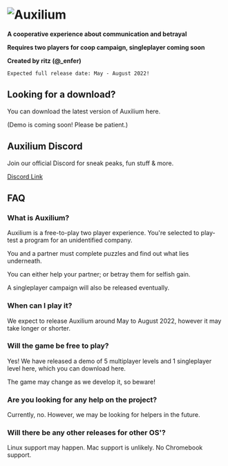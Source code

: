 # ![Auxilium](https://user-images.githubusercontent.com/96433729/155215584-6429aa18-2c0c-4343-a941-240257c61283.png)

**A cooperative experience about communication and betrayal**

**Requires two players for coop campaign, singleplayer coming soon**

**Created by ritz (@_enfer)**

`Expected full release date: May - August 2022!`

## Looking for a download?
You can download the latest version of Auxilium here.

(Demo is coming soon! Please be patient.)

## Auxilium Discord
Join our official Discord for sneak peaks, fun stuff & more.

[Discord Link](https://discord.gg/QVEdw45AHX)

## FAQ

### What is Auxilium?
Auxilium is a free-to-play two player experience. You're selected to play-test a program for an unidentified company.

You and a partner must complete puzzles and find out what lies underneath.

You can either help your partner; or betray them for selfish gain.

A singleplayer campaign will also be released eventually.

### When can I play it?
We expect to release Auxilium around May to August 2022, however it may take longer or shorter.

### Will the game be free to play?
Yes! We have released a demo of 5 multiplayer levels and 1 singleplayer level here, which you can download here.

The game may change as we develop it, so beware!

### Are you looking for any help on the project?
Currently, no. However, we may be looking for helpers in the future.

### Will there be any other releases for other OS'?
Linux support may happen. Mac support is unlikely. No Chromebook support.
